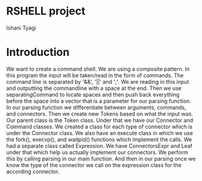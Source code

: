 # RSHELL project
Ishani Tyagi

# Introduction
We want to create a command shell. We are using a composite pattern. In this program the input will be taken/read in the form of commands. The command line is separated by '&&', '||' and ';'. We are reading in this input and outputting the commandline with a space at the end. Then we use separatingCommand to locate spaces and then push back everything before the space into a vector that is a parameter for our parsing function. In our parsing function we differentiate between arguments, commands, and connectors. Then we create new Tokens based on what the input was. Our parent class is the Token class. Under that we have our Connector and Command classes. We created a class for each type of connector which is under the Connector class. We also have an execute class in which we use the fork(), execvp(), and waitpid() functions which implement the calls. We had a separate class called Expression. We have ConnectorsExpr and Leaf under that which help us actually implement our connectors. We perform this by calling parsing in our main function. And then in our parsing once we know the type of the connector we call on the expression class for the according connector.
